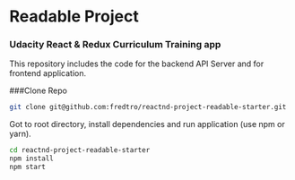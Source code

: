 # Readable Project
### Udacity React & Redux Curriculum Training app

This repository includes the code for the backend API Server and for frontend application.

###Clone Repo

```bash
git clone git@github.com:fredtro/reactnd-project-readable-starter.git
```

Got to root directory, install dependencies and run application (use npm or yarn).

```bash
cd reactnd-project-readable-starter
npm install
npm start
```     